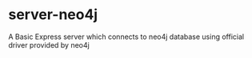 # server-neo4j
A Basic Express server which connects to neo4j database using official driver provided by neo4j
